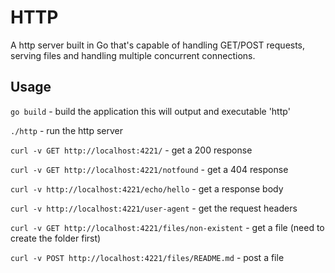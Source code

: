 # HTTP

A http server built in Go that's capable of handling GET/POST requests, serving files and handling multiple concurrent connections.

## Usage

`go build` - build the application this will output and executable 'http'

`./http` - run the http server

`curl -v GET http://localhost:4221/` - get a 200 response

`curl -v GET http://localhost:4221/notfound` - get a 404 response

`curl -v http://localhost:4221/echo/hello` - get a response body

`curl -v http://localhost:4221/user-agent` - get the request headers

`curl -v GET http://localhost:4221/files/non-existent` - get a file (need to create the folder first)

`curl -v POST http://localhost:4221/files/README.md` - post a file